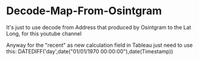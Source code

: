 # Decode-Map-From-Osintgram
It's just to use decode from Address that produced by Osintgram to the Lat Long, 
for this youtube channel

Anyway for the "recent" as new calculation field in Tableau just need to use this: 
DATEDIFF('day',date("01/01/1970 00:00:00"),date(Timestamp))
